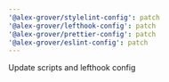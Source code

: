 ```yaml
---
'@alex-grover/stylelint-config': patch
'@alex-grover/lefthook-config': patch
'@alex-grover/prettier-config': patch
'@alex-grover/eslint-config': patch
---
```


Update scripts and lefthook config

